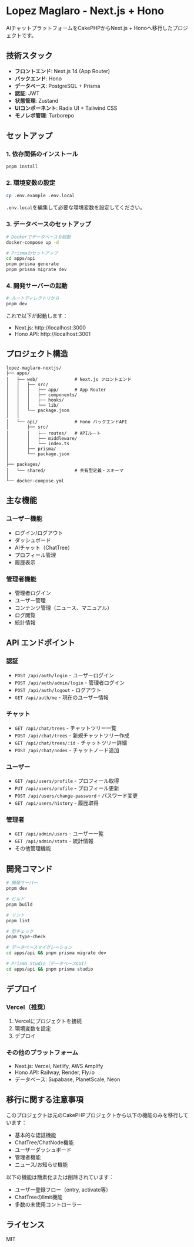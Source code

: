 # Lopez Maglaro - Next.js + Hono

AIチャットプラットフォームをCakePHPからNext.js + Honoへ移行したプロジェクトです。

## 技術スタック

- **フロントエンド**: Next.js 14 (App Router)
- **バックエンド**: Hono
- **データベース**: PostgreSQL + Prisma
- **認証**: JWT
- **状態管理**: Zustand
- **UIコンポーネント**: Radix UI + Tailwind CSS
- **モノレポ管理**: Turborepo

## セットアップ

### 1. 依存関係のインストール

```bash
pnpm install
```

### 2. 環境変数の設定

```bash
cp .env.example .env.local
```

`.env.local`を編集して必要な環境変数を設定してください。

### 3. データベースのセットアップ

```bash
# Dockerでデータベースを起動
docker-compose up -d

# Prismaのセットアップ
cd apps/api
pnpm prisma generate
pnpm prisma migrate dev
```

### 4. 開発サーバーの起動

```bash
# ルートディレクトリから
pnpm dev
```

これで以下が起動します：
- Next.js: http://localhost:3000
- Hono API: http://localhost:3001

## プロジェクト構造

```
lopez-maglaro-nextjs/
├── apps/
│   ├── web/              # Next.js フロントエンド
│   │   ├── src/
│   │   │   ├── app/      # App Router
│   │   │   ├── components/
│   │   │   ├── hooks/
│   │   │   └── lib/
│   │   └── package.json
│   │
│   └── api/              # Hono バックエンドAPI
│       ├── src/
│       │   ├── routes/   # APIルート
│       │   ├── middleware/
│       │   └── index.ts
│       ├── prisma/
│       └── package.json
│
├── packages/
│   └── shared/           # 共有型定義・スキーマ
│
└── docker-compose.yml
```

## 主な機能

### ユーザー機能
- ログイン/ログアウト
- ダッシュボード
- AIチャット（ChatTree）
- プロフィール管理
- 履歴表示

### 管理者機能
- 管理者ログイン
- ユーザー管理
- コンテンツ管理（ニュース、マニュアル）
- ログ閲覧
- 統計情報

## API エンドポイント

### 認証
- `POST /api/auth/login` - ユーザーログイン
- `POST /api/auth/admin/login` - 管理者ログイン
- `POST /api/auth/logout` - ログアウト
- `GET /api/auth/me` - 現在のユーザー情報

### チャット
- `GET /api/chat/trees` - チャットツリー一覧
- `POST /api/chat/trees` - 新規チャットツリー作成
- `GET /api/chat/trees/:id` - チャットツリー詳細
- `POST /api/chat/nodes` - チャットノード追加

### ユーザー
- `GET /api/users/profile` - プロフィール取得
- `PUT /api/users/profile` - プロフィール更新
- `POST /api/users/change-password` - パスワード変更
- `GET /api/users/history` - 履歴取得

### 管理者
- `GET /api/admin/users` - ユーザー一覧
- `GET /api/admin/stats` - 統計情報
- その他管理機能

## 開発コマンド

```bash
# 開発サーバー
pnpm dev

# ビルド
pnpm build

# リント
pnpm lint

# 型チェック
pnpm type-check

# データベースマイグレーション
cd apps/api && pnpm prisma migrate dev

# Prisma Studio（データベースGUI）
cd apps/api && pnpm prisma studio
```

## デプロイ

### Vercel（推奨）

1. Vercelにプロジェクトを接続
2. 環境変数を設定
3. デプロイ

### その他のプラットフォーム

- Next.js: Vercel, Netlify, AWS Amplify
- Hono API: Railway, Render, Fly.io
- データベース: Supabase, PlanetScale, Neon

## 移行に関する注意事項

このプロジェクトは元のCakePHPプロジェクトから以下の機能のみを移行しています：

- 基本的な認証機能
- ChatTree/ChatNode機能
- ユーザーダッシュボード
- 管理者機能
- ニュース/お知らせ機能

以下の機能は簡素化または削除されています：
- ユーザー登録フロー（entry, activate等）
- ChatTreeのlimit機能
- 多数の未使用コントローラー

## ライセンス

MIT
